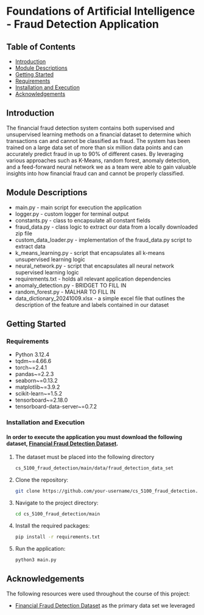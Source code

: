 # Foundations of Artificial Intelligence - Fraud Detection Application

## Table of Contents

- [Introduction](#Introduction)
- [Module Descriptions](#Module-Descriptions)
- [Getting Started](#Getting-Started)
- [Requirements](#Requirements)
- [Installation and Execution](#Installation-and-Execution)
- [Acknowledgements](#Acknowledgements)

## Introduction

The financial fraud detection system contains both supervised and unsupervised learning methods on a financial dataset to determine which transactions can and cannot be classified as fraud. The system has been trained on a large data set of more than six million data points and can accurately predict fraud in up to 90% of different cases. By leveraging various approaches such as K-Means, random forest, anomaly detection, and a feed-forward neural network we as a team were able to gain valuable insights into how financial fraud can and cannot be properly classified.

## Module Descriptions

- main.py - main script for execution the application
- logger.py - custom logger for terminal output
- constants.py - class to encapsulate all constant fields
- fraud_data.py - class logic to extract our data from a locally downloaded zip file
- custom_data_loader.py - implementation of the fraud_data.py script to extract data
- k_means_learning.py - script that encapsulates all k-means unsupervised learning logic 
- neural_network.py - script that encapsulates all neural network supervised learning logic
- requirements.txt - holds all relevant application dependencies
- anomaly_detection.py - BRIDGET TO FILL IN
- random_forest.py - MALHAR TO FILL IN
- data_dictionary_20241009.xlsx - a simple excel file that outlines the description of the feature and labels contained in our dataset

## Getting Started

### Requirements

- Python 3.12.4
- tqdm~=4.66.6
- torch~=2.4.1
- pandas~=2.2.3
- seaborn~=0.13.2
- matplotlib~=3.9.2
- scikit-learn~=1.5.2
- tensorboard~=2.18.0
- tensorboard-data-server~=0.7.2

### Installation and Execution
#### In order to execute the application you must download the following dataset, <a href="https://www.kaggle.com/datasets/sriharshaeedala/financial-fraud-detection-dataset/data">Financial Fraud Detection Dataset</a>.
   
1. The dataset must be placed into the following directory 

   ```bash
   cs_5100_fraud_detection/main/data/fraud_detection_data_set
   ```

2. Clone the repository:
   ```bash
   git clone https://github.com/your-username/cs_5100_fraud_detection.git
   ```

3. Navigate to the project directory:
   ```bash
   cd cs_5100_fraud_detection/main
   ```

4. Install the required packages:
   ```bash
   pip install -r requirements.txt
   ```

5. Run the application:
   ```bash
   python3 main.py
   ```

## Acknowledgements

The following resources were used throughout the course of this project:

- <a href="https://www.kaggle.com/datasets/sriharshaeedala/financial-fraud-detection-dataset/data">Financial Fraud Detection Dataset</a> as the primary data set we leveraged</li>
